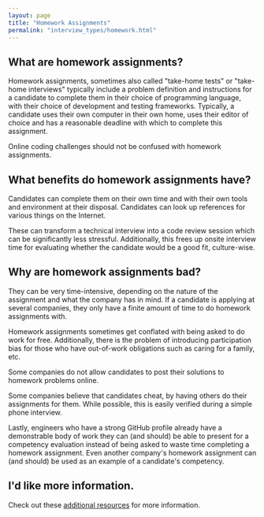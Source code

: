 ```yaml
---
layout: page
title: "Homework Assignments"
permalink: "interview_types/homework.html"
---
```


## What are homework assignments?
Homework assignments, sometimes also called "take-home tests" or "take-home
interviews" typically include a problem definition and instructions for
a candidate to complete them in their choice of programming language, with their
choice of development and testing frameworks. Typically, a candidate uses their
own computer in their own home, uses their editor of choice and has a reasonable
deadline with which to complete this assignment.

Online coding challenges should not be confused with homework assignments.

## What benefits do homework assignments have?
Candidates can complete them on their own time and with their own tools and
environment at their disposal. Candidates can look up references for various
things on the Internet.

These can transform a technical interview into a code review session which can
be significantly less stressful. Additionally, this frees up onsite interview
time for evaluating whether the candidate would be a good fit, culture-wise.

## Why are homework assignments bad?
They can be very time-intensive, depending on the nature of the assignment and
what the company has in mind. If a candidate is applying at several companies,
they only have a finite amount of time to do homework assignments with.

Homework assignments sometimes get conflated with being asked to do work for
free. Additionally, there is the problem of introducing participation bias for
those who have out-of-work obligations such as caring for a family, etc.

Some companies do not allow candidates to post their solutions to homework
problems online.

Some companies believe that candidates cheat, by having others do their
assignments for them. While possible, this is easily verified during a simple
phone interview.

Lastly, engineers who have a strong GitHub profile already have a demonstrable
body of work they can (and should) be able to present for a competency
evaluation instead of being asked to waste time completing a homework
assignment. Even another company's homework assignment can (and should) be used
as an example of a candidate's competency.

## I'd like more information.
Check out these [additional resources](/additional-resources.html) for more information.
